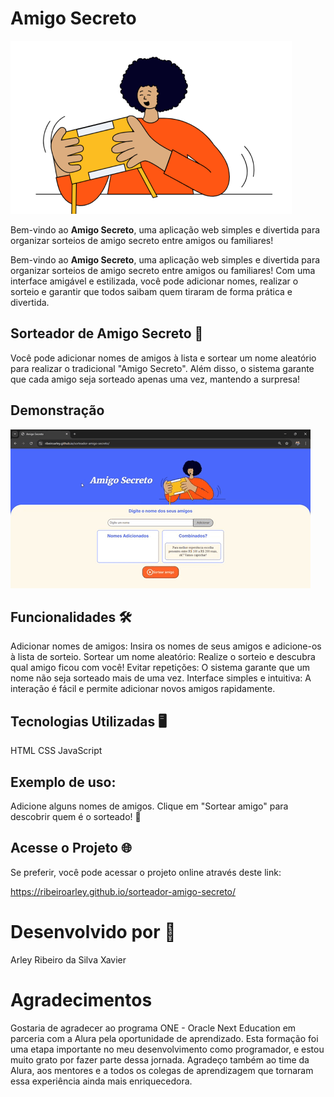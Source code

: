 # Amigo Secreto

![Banner do Amigo Secreto](assets/amigo-secreto.png)

Bem-vindo ao **Amigo Secreto**, uma aplicação web simples e divertida para organizar sorteios de amigo secreto entre amigos ou familiares!

Bem-vindo ao **Amigo Secreto**, uma aplicação web simples e divertida para organizar sorteios de amigo secreto entre amigos ou familiares! Com uma interface amigável e estilizada, você pode adicionar nomes, realizar o sorteio e garantir que todos saibam quem tiraram de forma prática e divertida.

## Sorteador de Amigo Secreto 🎉
Você pode adicionar nomes de amigos à lista e sortear um nome aleatório para realizar o tradicional "Amigo Secreto". Além disso, o sistema garante que cada amigo seja sorteado apenas uma vez, mantendo a surpresa!

## Demonstração

![Demonstração](assets/amigo-secreto-gif.gif)

## Funcionalidades 🛠️
Adicionar nomes de amigos: Insira os nomes de seus amigos e adicione-os à lista de sorteio.
Sortear um nome aleatório: Realize o sorteio e descubra qual amigo ficou com você!
Evitar repetições: O sistema garante que um nome não seja sorteado mais de uma vez.
Interface simples e intuitiva: A interação é fácil e permite adicionar novos amigos rapidamente.

## Tecnologias Utilizadas 🖥️
HTML
CSS
JavaScript

## Exemplo de uso:
Adicione alguns nomes de amigos.
Clique em "Sortear amigo" para descobrir quem é o sorteado! 🎉

## Acesse o Projeto 🌐
Se preferir, você pode acessar o projeto online através deste link:

https://ribeiroarley.github.io/sorteador-amigo-secreto/

# Desenvolvido por 💼
Arley Ribeiro da Silva Xavier

# Agradecimentos
Gostaria de agradecer ao programa ONE - Oracle Next Education em parceria com a Alura pela oportunidade de aprendizado.
Esta formação foi uma etapa importante no meu desenvolvimento como programador, e estou muito grato por fazer parte dessa jornada.
Agradeço também ao time da Alura, aos mentores e a todos os colegas de aprendizagem que tornaram essa experiência ainda mais enriquecedora.
